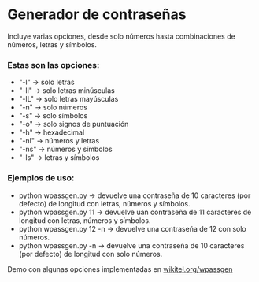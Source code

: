 <h1>Generador de contraseñas</h1>
<p>Incluye varias opciones, desde solo números hasta combinaciones de números, letras y símbolos.</p>
<p><h3>Estas son las opciones:</h3></p>
<ul>
<li>"-l" -> solo letras</li>
<li>"-ll" -> solo letras minúsculas</li>
<li>"-lL" -> solo letras mayúsculas</li>
<li>"-n" -> solo números</li>
<li>"-s" -> solo símbolos</li>
<li>"-o" -> solo signos de puntuación</li>
<li>"-h" -> hexadecimal</li>
<li>"-nl" -> números y letras</li>
<li>"-ns" -> números y símbolos</li>
<li>"-ls" -> letras y símbolos</li>
</ul>
<p><h3>Ejemplos de uso:</h3></p>
<ul>
<li>python wpassgen.py -> devuelve una contraseña de 10 caracteres (por defecto) de longitud con letras, números y símbolos.</li>
<li>python wpassgen.py 11 -> devuelve uan contraseña de 11 caracteres de longitud con letras, números y símbolos.</li>
<li>python wpassgen.py 12 -n -> devuelve una contraseña de 12 con solo números.</li>
<li>python wpassgen.py -n -> devuelve una contraseña de 10 caracteres (por defecto) de longitud con solo números.</li>
</ul>
<p>Demo con algunas opciones implementadas en <a href="https://wikitel.org/wpassgen" target="_blank">wikitel.org/wpassgen</a></p>